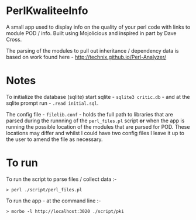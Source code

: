 # PerlKwaliteeInfo
A small app used to display info on the quality of your perl code with links to module POD / info. Built using Mojolicious and inspired in part by Dave Cross. 

The parsing of the modules to pull out inheritance / dependency data is based on work found here - http://technix.github.io/Perl-Analyzer/

# Notes

To initialize the database (sqlite) start sqlite - `sqlite3 critic.db` - and at the sqlite prompt run - `.read initial.sql`. 

The config file - `filelib.conf` - holds the full path to libraries that are parsed during the runnning of the `perl_files.pl` script **or** when the app is running the possible location of the modules that are parsed for POD. These locations may differ and whilst I could have two config files I leave it up to the user to amend the file as necessary.

# To run

To run the script to parse files / collect data :-

```
> perl ./script/perl_files.pl
```

To run the app - at the command line :-
```
> morbo -l http://localhost:3020 ./script/pki
```
